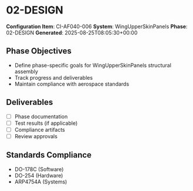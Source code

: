 # 02-DESIGN

**Configuration Item**: CI-AF040-006
**System**: WingUpperSkinPanels
**Phase**: 02-DESIGN
**Generated**: 2025-08-25T08:05:30+00:00

## Phase Objectives
- Define phase-specific goals for WingUpperSkinPanels structural assembly
- Track progress and deliverables
- Maintain compliance with aerospace standards

## Deliverables
- [ ] Phase documentation
- [ ] Test results (if applicable)
- [ ] Compliance artifacts
- [ ] Review approvals

## Standards Compliance
- DO-178C (Software)
- DO-254 (Hardware)
- ARP4754A (Systems)

